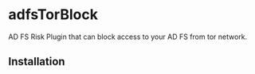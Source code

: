 # adfsTorBlock

AD FS Risk Plugin that can block access to your AD FS from tor network.

## Installation
